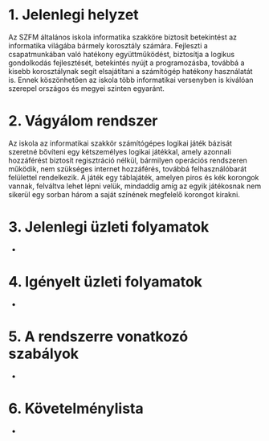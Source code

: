 # 1. Jelenlegi helyzet

Az SZFM általános iskola informatika szakköre biztosít betekintést az informatika világába bármely korosztály számára.
Fejleszti a csapatmunkában való hatékony együttműködést, biztosítja a logikus gondolkodás fejlesztését, betekintés nyújt a programozásba, továbbá a kisebb korosztálynak segít elsajátítani a számítógép hatékony használatát is. Ennek köszönhetően az iskola több informatikai versenyben is kiválóan szerepel országos és megyei szinten egyaránt.

# 2. Vágyálom rendszer

Az iskola az informatikai szakkör számítógépes logikai játék bázisát szeretné bővíteni egy kétszemélyes logikai játékkal, amely azonnali hozzáférést biztosít regisztráció nélkül, bármilyen operációs rendszeren működik, nem szükséges internet hozzáférés, továbbá felhasználóbarát felülettel rendelkezik. A játék egy táblajáték, amelyen piros és kék korongok vannak, felváltva lehet lépni velük, mindaddig amíg az egyik játékosnak nem sikerül egy sorban három a saját színének megfelelő korongot kirakni.

# 3. Jelenlegi üzleti folyamatok

-

# 4. Igényelt üzleti folyamatok

-

# 5. A rendszerre vonatkozó szabályok

-

# 6. Követelménylista

-
